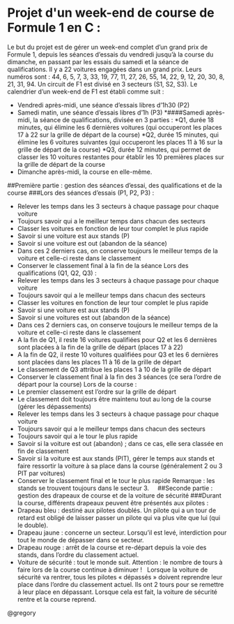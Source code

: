 # Projet d'un week-end de course de Formule 1 en C :
Le but du projet est de gérer un week-end complet d’un grand prix de Formule 1, depuis les séances d’essais du vendredi jusqu’à la course du dimanche, en passant par les essais du samedi et la séance de qualifications. 
Il y a 22 voitures engagées dans un grand prix. 
Leurs numéros sont : 44, 6, 5, 7, 3, 33, 19, 77, 11, 27, 26, 55, 14, 22, 9, 12, 20, 30, 8, 21, 31, 94. 
Un circuit de F1 est divisé en 3 secteurs (S1, S2, S3). 
Le calendrier d’un week-end de F1 est établi comme suit : 
* Vendredi après-midi, une séance d’essais libres d’1h30 (P2) 
* Samedi matin, une séance d’essais libres d’1h (P3) 
*####Samedi après-midi, la séance de qualifications, divisée en 3 parties : 
*Q1, durée 18 minutes, qui élimine les 6 dernières voitures (qui occuperont les places 17 à 22 sur la grille de départ de la course) 
*Q2, durée 15 minutes, qui élimine les 6 voitures suivantes (qui occuperont les places 11 à 16 sur la grille de départ de la course) 
*Q3, durée 12 minutes, qui permet de classer les 10 voitures restantes pour établir les 10 premières places sur la grille de départ de la course 
* Dimanche après-midi, la course en elle-même. 

##Première partie : gestion des séances d’essai, des qualifications et de la course 
###Lors des séances d’essais (P1, P2, P3) : 
* Relever les temps dans les 3 secteurs à chaque passage pour chaque voiture 
* Toujours savoir qui a le meilleur temps dans chacun des secteurs 
* Classer les voitures en fonction de leur tour complet le plus rapide 
* Savoir si une voiture est aux stands (P) 
* Savoir si une voiture est out (abandon de la séance) 
* Dans ces 2 derniers cas, on conserve toujours le meilleur temps de la voiture et celle-ci reste dans le classement 
* Conserver le classement final à la fin de la séance 
Lors des qualifications (Q1, Q2, Q3) : 
* Relever les temps dans les 3 secteurs à chaque passage pour chaque voiture 
* Toujours savoir qui a le meilleur temps dans chacun des secteurs 
* Classer les voitures en fonction de leur tour complet le plus rapide 
* Savoir si une voiture est aux stands (P) 
* Savoir si une voitures est out (abandon de la séance) 
* Dans ces 2 derniers cas, on conserve toujours le meilleur temps de la voiture et celle-ci reste dans le classement 
* A la fin de Q1, il reste 16 voitures qualifiées pour Q2 et les 6 dernières sont placées à la fin de la grille de départ (places 17 à 22) 
* A la fin de Q2, il reste 10 voitures qualifiées pour Q3 et les 6 dernières sont placées dans les places 11 à 16 de la grille de départ 
* Le classement de Q3 attribue les places 1 à 10 de la grille de départ 
* Conserver le classement final à la fin des 3 séances (ce sera l’ordre de départ pour la course) 
Lors de la course : 
* Le premier classement est l’ordre sur la grille de départ 
* Le classement doit toujours être maintenu tout au long de la course (gérer les dépassements) 
* Relever les temps dans les 3 secteurs à chaque passage pour chaque voiture 
* Toujours savoir qui a le meilleur temps dans chacun des secteurs 
* Toujours savoir qui a le tour le plus rapide 
* Savoir si la voiture est out (abandon) ; dans ce cas, elle sera classée en fin de classement 
* Savoir si la voiture est aux stands (PIT), gérer le temps aux stands et faire ressortir la voiture à sa place dans la course (généralement 2 ou 3 PIT par voitures) 
* Conserver le classement final et le tour le plus rapide 
Remarque : les stands se trouvent toujours dans le secteur 3. 
 
  
##Seconde partie : gestion des drapeaux de course et de la voiture de sécurité 
###Durant la course, différents drapeaux peuvent être présentés aux pilotes : 
* Drapeau bleu : destiné aux pilotes doublés. Un pilote qui a un tour de retard est obligé de laisser passer un pilote qui va plus vite que lui (qui le double). 
 
* Drapeau jaune : concerne un secteur. Lorsqu’il est levé, interdiction pour tout le monde de dépasser dans ce secteur. 
 
 
* Drapeau rouge : arrêt de la course et re-départ depuis la voie des stands, dans l’ordre du classement actuel. 
 
* Voiture de sécurité : tout le monde suit. Attention : le nombre de tours à faire lors de la course continue à diminuer ! 
 
Lorsque la voiture de sécurité va rentrer, tous les pilotes « dépassés » doivent reprendre leur place dans l’ordre du classement actuel. Ils ont 2 tours pour se remettre à leur place en dépassant. 
Lorsque cela est fait, la voiture de sécurité rentre et la course reprend. 

@gregory

